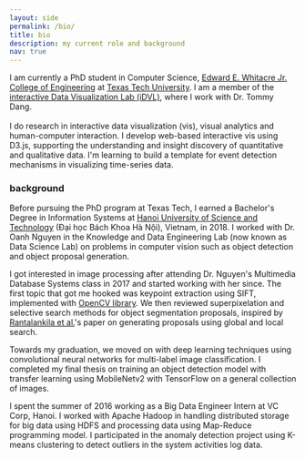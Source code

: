 ```yaml
---
layout: side
permalink: /bio/
title: bio
description: my current role and background
nav: true
---
```


I am currently a PhD student in Computer Science, <a href="https://www.depts.ttu.edu/coe/">Edward E.
Whitacre Jr.
College of Engineering</a> at <a href="https://www.ttu.edu/">Texas
Tech University</a>. I am a member of the <a href="https://idatavisualizationlab.github.io/">interactive
Data
Visualization Lab (iDVL)</a>, where I work with Dr.
Tommy Dang.<br><br>
I do research in interactive data visualization (vis), visual analytics and human-computer interaction. I
develop web-based interactive vis using D3.js, supporting the understanding and insight discovery of
quantitative and qualitative data. I'm learning to build a template for event detection mechanisms in
visualizing time-series data.


<h3 class="mt-5 mb-3">background</h3>

Before pursuing the PhD program at Texas Tech, I earned a Bachelor's Degree in Information Systems
    at <a href="https://en.hust.edu.vn/">Hanoi University of
        Science and Technology</a> (Đại học Bách Khoa Hà Nội), Vietnam, in 2018. I worked with Dr. Oanh
    Nguyen in the Knowledge and Data Engineering Lab (now known as Data Science Lab) on problems in
    computer vision such as object detection and object proposal generation.

I got interested in image processing after attending Dr. Nguyen's Multimedia Database Systems class
    in 2017 and started working with her since. The first topic that got me hooked was keypoint
    extraction using SIFT, implemented with <a href="https://opencv.org/">OpenCV library</a>. We then
    reviewed superpixelation and selective search methods for object segmentation proposals, inspired by
    <a href="http://www.ee.oulu.fi/~jkannala/publications/cvpr2014a.pdf">Rantalankila et al.</a>'s paper
    on generating proposals using global and local search.

Towards my graduation, we moved on with deep learning techniques using convolutional neural networks
for multi-label image classification. I completed my final thesis on training an object detection
model with transfer learning using MobileNetv2 with TensorFlow on a general collection of images.


I spent the summer of 2016 working as a Big Data Engineer Intern at VC Corp, Hanoi. I worked with
Apache Hadoop in handling distributed storage for big data using HDFS and processing data using
Map-Reduce programming model. I participated in the anomaly detection project using K-means
clustering to detect outliers in the system activities log data.
                
